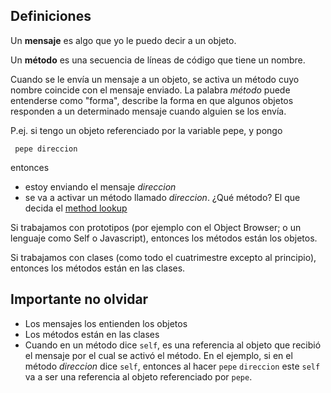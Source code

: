 Definiciones
------------

Un **mensaje** es algo que yo le puedo decir a un objeto.

Un **método** es una secuencia de líneas de código que tiene un nombre.

Cuando se le envía un mensaje a un objeto, se activa un método cuyo nombre coincide con el mensaje enviado. La palabra *método* puede entenderse como "forma", describe la forma en que algunos objetos responden a un determinado mensaje cuando alguien se los envía.

P.ej. si tengo un objeto referenciado por la variable pepe, y pongo

` pepe direccion`

entonces

-   estoy enviando el mensaje *direccion*
-   se va a activar un método llamado *direccion*. ¿Qué método? El que decida el [method lookup](paradigma-de-objetos---method-lookup.html)

Si trabajamos con prototipos (por ejemplo con el Object Browser; o un lenguaje como Self o Javascript), entonces los métodos están los objetos.

Si trabajamos con clases (como todo el cuatrimestre excepto al principio), entonces los métodos están en las clases.

Importante no olvidar
---------------------

-   Los mensajes los entienden los objetos
-   Los métodos están en las clases
-   Cuando en un método dice `self`, es una referencia al objeto que recibió el mensaje por el cual se activó el método.
    En el ejemplo, si en el método *direccion* dice `self`, entonces al hacer `pepe` `direccion` este `self` va a ser una referencia al objeto referenciado por `pepe`.

